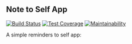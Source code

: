 ## Note to Self App 
[![Build Status](https://travis-ci.com/codjoero/notetoself-app.svg?branch=master)](https://travis-ci.com/codjoero/notetoself-app)
[![Test Coverage](https://api.codeclimate.com/v1/badges/2fd90a6646f76a099d41/test_coverage)](https://codeclimate.com/github/codjoero/notetoself-app/test_coverage)
[![Maintainability](https://api.codeclimate.com/v1/badges/2fd90a6646f76a099d41/maintainability)](https://codeclimate.com/github/codjoero/notetoself-app/maintainability)

A simple reminders to self app:
